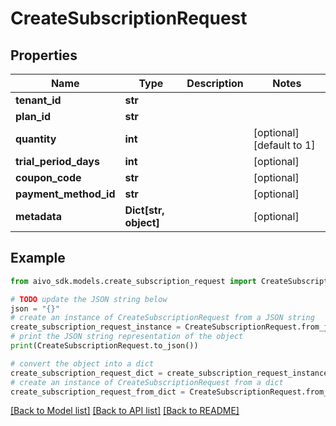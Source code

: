 # CreateSubscriptionRequest

## Properties

Name | Type | Description | Notes
------------ | ------------- | ------------- | -------------
**tenant_id** | **str** |  |
**plan_id** | **str** |  |
**quantity** | **int** |  | [optional] [default to 1]
**trial_period_days** | **int** |  | [optional]
**coupon_code** | **str** |  | [optional]
**payment_method_id** | **str** |  | [optional]
**metadata** | **Dict[str, object]** |  | [optional]

## Example

```python
from aivo_sdk.models.create_subscription_request import CreateSubscriptionRequest

# TODO update the JSON string below
json = "{}"
# create an instance of CreateSubscriptionRequest from a JSON string
create_subscription_request_instance = CreateSubscriptionRequest.from_json(json)
# print the JSON string representation of the object
print(CreateSubscriptionRequest.to_json())

# convert the object into a dict
create_subscription_request_dict = create_subscription_request_instance.to_dict()
# create an instance of CreateSubscriptionRequest from a dict
create_subscription_request_from_dict = CreateSubscriptionRequest.from_dict(create_subscription_request_dict)
```

[[Back to Model list]](../README.md#documentation-for-models) [[Back to API list]](../README.md#documentation-for-api-endpoints) [[Back to README]](../README.md)
